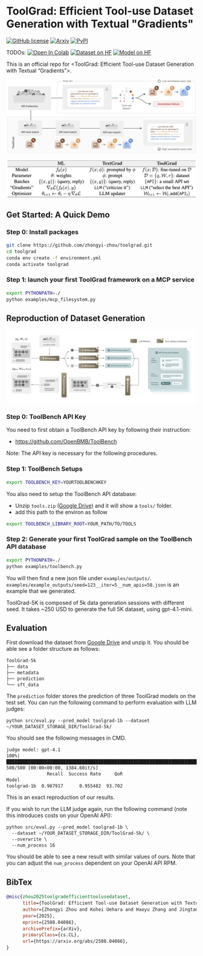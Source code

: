 # ToolGrad: Efficient Tool-use Dataset Generation with Textual "Gradients"
<!--- BADGES: START --->

[![GitHub license](https://img.shields.io/badge/License-CC--BY%204.0-blue.svg)][#license]
[![Arxiv](https://img.shields.io/badge/arXiv-2508.04086-B31B1B.svg)][#arxiv-paper] 
[![PyPI](https://img.shields.io/static/v1?label=PyPI&message=toolgrad&color=lightgrey)][#pypi-package] 
<!-- Replace the PyPI badge with ToolGrad later -->

TODOs:
[![Open In Colab](https://colab.research.google.com/assets/colab-badge.svg)](#colab)
[![Dataset on HF](https://img.shields.io/badge/Dataset-on%20Hugging%20Face-FF6C37?logo=HuggingFace)][#dataset-hf]
[![Model on HF](https://img.shields.io/badge/Model-on%20Hugging%20Face-FF6C37?logo=HuggingFace)][#model-hf]


<!-- Replace the PyPI link with ToolGrad later -->
[#pypi-package]: https://pypi.org/project/toolgrad
[#license]: https://img.shields.io/badge/license-CC--BY--NC%204.0-blue
[#arxiv-paper]: http://arxiv.org/abs/2508.04086

[#dataset-hf]: https://huggingface.co/datasets/
[#model-hf]: https://huggingface.co/models/

<!--- BADGES: END --->

This is an official repo for <ToolGrad: Efficient Tool-use Dataset Generation with Textual “Gradients”>.

<p align="center">
  <img src="images/teaser-1.jpg" alt="demo"/>
</p>

<p align="center">
  <img src="images/table.png" alt="demo"/>
</p>

## Get Started: A Quick Demo

### Step 0: Install packages

```bash
git clone https://github.com/zhongyi-zhou/toolgrad.git
cd toolgrad
conda env create -f environment.yml
conda activate toolgrad
```

### Step 1: launch your first ToolGrad framework on a MCP service

```bash
export PYTHONPATH=./
python examples/mcp_filesystem.py
```

## Reproduction of Dataset Generation

<p align="center">
  <img src="images/framework.svg" alt="demo"/>
</p>

### Step 0: ToolBench API Key
You need to first obtain a ToolBench API key by following their instruction:
- https://github.com/OpenBMB/ToolBench


Note: The API key is necessary for the following procedures.
### Step 1: ToolBench Setups
```bash
export TOOLBENCH_KEY=YOURTOOLBENCHKEY
```

You also need to setup the ToolBench API database:
- Unzip `tools.zip` ([Google Drive](https://drive.google.com/file/d/1pM161RiqwEdE6L-kaTS4P0OpYB2I_Phl/view?usp=sharing)) and it will show a `tools/` folder.
- add this path to the environ as follow
```bash
export TOOLBENCH_LIBRARY_ROOT=YOUR_PATH/TO/TOOLS
```


### Step 2: Generate your first ToolGrad sample on the ToolBench API database

```bash
export PYTHONPATH=./
python examples/toolbench.py
```
You will then find a new json file under `examples/outputs/`. `examples/example_outputs/seed=123__iter=5__num_apis=50.json` is an example that we generated.

ToolGrad-5K is composed of 5k data generation sessions with different seed.
It takes ~250 USD to generate the full 5K dataset, using gpt-4.1-mini.
## Evaluation

First download the dataset from [Google Drive](https://drive.google.com/file/d/1fogq9N9P02I0SIycnDjjdLDC4TmR4BCz/view?usp=sharing) and unzip it.
You should be able see a folder structure as follows:
```
ToolGrad-5k  
├── data  
├── metadata  
├── prediction  
└── sft_data  
```
The `prediction` folder stores the prediction of three ToolGrad models on the test set. You can run the following command to perform evaluation with LLM judges:
```
python src/eval.py --pred_model toolgrad-1b --dataset ~/YOUR_DATASET_STORAGE_DIR/ToolGrad-5k/
```
You should see the following messages in CMD.
```
judge model: gpt-4.1
100%|████████████████████████████████████████████████████████████████████████████| 500/500 [00:00<00:00, 1384.60it/s]
               Recall  Success Rate     QoR
Model                                      
toolgrad-1b  0.987917      0.955482  93.702
```
This is an exact reproduction of our results.

If you wish to run the LLM judge again, run the following command (note this introduces costs on your OpenAI API):
```
python src/eval.py --pred_model toolgrad-1b \
  --dataset ~/YOUR_DATASET_STORAGE_DIR/ToolGrad-5k/ \
  --overwrite \
  --num_process 16 
```
You should be able to see a new result with similar values of ours. Note that you can adjust the `num_process` dependent on your OpenAI API RPM.


## BibTex
```bibtex
@misc{zhou2025toolgradefficienttoolusedataset,
      title={ToolGrad: Efficient Tool-use Dataset Generation with Textual "Gradients"}, 
      author={Zhongyi Zhou and Kohei Uehara and Haoyu Zhang and Jingtao Zhou and Lin Gu and Ruofei Du and Zheng Xu and Tatsuya Harada},
      year={2025},
      eprint={2508.04086},
      archivePrefix={arXiv},
      primaryClass={cs.CL},
      url={https://arxiv.org/abs/2508.04086}, 
}
```